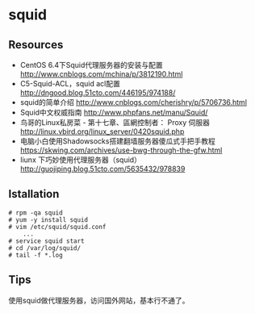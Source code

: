 # squid

## Resources

* CentOS 6.4下Squid代理服务器的安装与配置 <http://www.cnblogs.com/mchina/p/3812190.html>
* C5-Squid-ACL，squid acl配置 <http://dngood.blog.51cto.com/446195/974188/>
* squid的简单介绍 <http://www.cnblogs.com/cherishry/p/5706736.html> 
* Squid中文权威指南 <http://www.phpfans.net/manu/Squid/>
* 鸟哥的Linux私房菜 - 第十七章、區網控制者： Proxy 伺服器 <http://linux.vbird.org/linux_server/0420squid.php>
* 电脑小白使用Shadowsocks搭建翻墙服务器傻瓜式手把手教程 <https://skwing.com/archives/use-bwg-through-the-gfw.html>
* liunx 下巧妙使用代理服务器（squid）<http://guojiping.blog.51cto.com/5635432/978839>


## Istallation

    # rpm -qa squid
    # yum -y install squid
    # vim /etc/squid/squid.conf
        ...
    # service squid start
    # cd /var/log/squid/
    # tail -f *.log

## Tips

使用squid做代理服务器，访问国外网站，基本行不通了。

